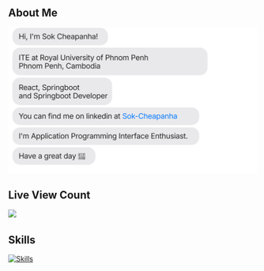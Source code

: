 ## About Me
[<img src="panha.svg" />](https://www.linkedin.com/in/sok-cheapanha)

## Live View Count
![](https://gh-hits.nomadcoders.workers.dev/view?username=Cheapanha-Sok)

## Skills

[![Skills](https://skillicons.dev/icons?i=c,cpp,java,kotlin,py,html,css,js,react,redux,tailwind,postgres,docker,spring,linux,aws,laravel,maven,firebase,nginx,hibernate,vite)](https://skillicons.dev)
